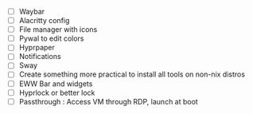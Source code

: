 - [ ] Waybar
- [ ] Alacritty config
- [ ] File manager with icons
- [ ] Pywal to edit colors
- [ ] Hyprpaper
- [ ] Notifications
- [ ] Sway
- [ ] Create something more practical to install all tools on non-nix distros
- [ ] EWW Bar and widgets
- [ ] Hyprlock or better lock
- [ ] Passthrough : Access VM through RDP, launch at boot
